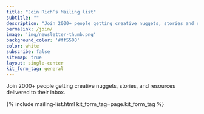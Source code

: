 ```yaml
---
title: "Join Rich’s Mailing list"
subtitle: ""
description: "Join 2000+ people getting creative nuggets, stories and resources delivered to their inbox."
permalink: /join/
image: 'img/newsletter-thumb.png'
background_color: '#ff5500'
color: white
subscribe: false
sitemap: true
layout: single-center
kit_form_tag: general
---
```


Join 2000+ people getting creative nuggets, stories, and resources delivered to their inbox.  

{% include mailing-list.html kit_form_tag=page.kit_form_tag %}
